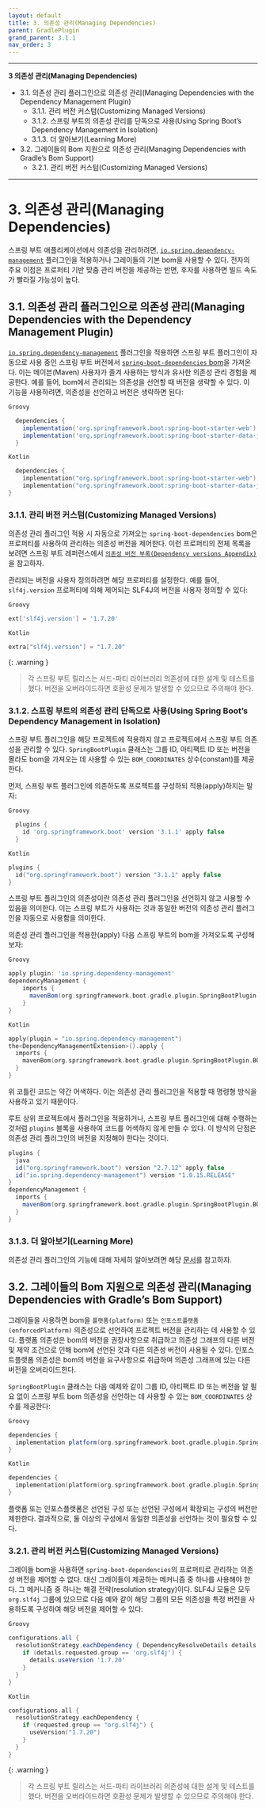 ```yaml
---
layout: default
title: 3. 의존성 관리(Managing Dependencies)
parent: GradlePlugin
grand_parent: 3.1.1
nav_order: 3
---
```


***

<B>3 의존성 관리(Managing Dependencies)</B>
- 3.1. 의존성 관리 플러그인으로 의존성 관리(Managing Dependencies with the Dependency Management Plugin)
  - 3.1.1. 관리 버전 커스텀(Customizing Managed Versions)
  - 3.1.2. 스프링 부트의 의존성 관리를 단독으로 사용(Using Spring Boot’s Dependency Management in Isolation)
  - 3.1.3. 더 알아보기(Learning More)
- 3.2. 그레이들의 Bom 지원으로 의존성 관리(Managing Dependencies with Gradle’s Bom Support)
  - 3.2.1. 관리 버전 커스텀(Customizing Managed Versions)

***


# 3. 의존성 관리(Managing Dependencies)
스프링 부트 애플리케이션에서 의존성을 관리하려면, [`io.spring.dependency-management`](https://github.com/spring-gradle-plugins/dependency-management-plugin) 플러그인을 적용하거나 그레이들의 기본 bom을 사용할 수 있다. 전자의 주요 이점은 프로퍼티 기반 맞춤 관리 버전을 제공하는 반면, 후자를 사용하면 빌드 속도가 빨라질 가능성이 높다.


## 3.1. 의존성 관리 플러그인으로 의존성 관리(Managing Dependencies with the Dependency Management Plugin)
[`io.spring.dependency-management`](https://github.com/spring-gradle-plugins/dependency-management-plugin) 플러그인을 적용하면 스프링 부트 플러그인이 자동으로 사용 중인 스프링 부트 버전에서 [`spring-boot-dependencies` bom](https://docs.spring.io/spring-boot/docs/2.7.12/gradle-plugin/reference/htmlsingle/#reacting-to-other-plugins.dependency-management)을 가져온다. 이는 메이븐(Maven) 사용자가 즐겨 사용하는 방식과 유사한 의존성 관리 경험을 제공한다. 예를 들어, bom에서 관리되는 의존성을 선언할 때 버전을 생략할 수 있다. 이 기능을 사용하려면, 의존성을 선언하고 버전은 생략하면 된다:

`Groovy`
```groovy
  dependencies {
    implementation('org.springframework.boot:spring-boot-starter-web')
    implementation('org.springframework.boot:spring-boot-starter-data-jpa')
  }
```
`Kotlin`
```kotlin
  dependencies {
    implementation("org.springframework.boot:spring-boot-starter-web")
    implementation("org.springframework.boot:spring-boot-starter-data-jpa")
}
```


### 3.1.1. 관리 버전 커스텀(Customizing Managed Versions)
의존성 관리 플러그인 적용 시 자동으로 가져오는 `spring-boot-dependencies` bom은 프로퍼티를 사용하여 관리하는 의존성 버전을 제어한다. 이런 프로퍼티의 전체 목록을 보려면 스프링 부트 레퍼런스에서 [`의존성 버전 부록(Dependency versions Appendix)`](https://docs.spring.io/spring-boot/docs/3.1.1/reference/htmlsingle/#dependency-versions-properties)을 참고하자.

관리되는 버전을 사용자 정의하려면 해당 프로퍼티를 설정한다. 예를 들어, `slf4j.version` 프로퍼티에 의해 제어되는 SLF4J의 버전을 사용자 정의할 수 있다:

`Groovy`
```groovy
ext['slf4j.version'] = '1.7.20'
```
`Kotlin`
```kotlin
extra["slf4j.version"] = "1.7.20"
```

{: .warning }
>각 스프링 부트 릴리스는 서드-파티 라이브러리 의존성에 대한 설계 및 테스트를 했다. 버전을 오버라이드하면 호환성 문제가 발생할 수 있으므로 주의해야 한다.


### 3.1.2. 스프링 부트의 의존성 관리 단독으로 사용(Using Spring Boot’s Dependency Management in Isolation)
스프링 부트 플러그인을 해당 프로젝트에 적용하지 않고 프로젝트에서 스프링 부트 의존성을 관리할 수 있다. `SpringBootPlugin` 클래스는 그룹 ID, 아티팩트 ID 또는 버전을 몰라도 bom을 가져오는 데 사용할 수 있는 `BOM_COORDINATES` 상수(constant)를 제공한다.

먼저, 스프링 부트 플러그인에 의존하도록 프로젝트를 구성하되 적용(apply)하지는 말자:

`Groovy`
```groovy
  plugins {
    id 'org.springframework.boot' version '3.1.1' apply false
  }
```
`Kotlin`
```kotlin
plugins {
  id("org.springframework.boot") version "3.1.1" apply false
}
```
스프링 부트 플러그인의 의존성이란 의존성 관리 플러그인을 선언하지 않고 사용할 수 있음을 의미한다. 이는 스프링 부트가 사용하는 것과 동일한 버전의 의존성 관리 플러그인을 자동으로 사용함을 의미한다.

의존성 관리 플러그인을 적용한(apply) 다음 스프링 부트의 bom을 가져오도록 구성해보자:

`Groovy`
```groovy
apply plugin: 'io.spring.dependency-management'
dependencyManagement {
    imports {
      mavenBom(org.springframework.boot.gradle.plugin.SpringBootPlugin.BOM_COORDINATES)
    } 
}
```

`Kotlin`
```kotlin
apply(plugin = "io.spring.dependency-management")
the<DependencyManagementExtension>().apply {
  imports {
    mavenBom(org.springframework.boot.gradle.plugin.SpringBootPlugin.BOM_COORDINATES)
  }
}
```
위 코틀린 코드는 약간 어색하다. 이는 의존성 관리 플러그인을 적용할 때 명령형 방식을 사용하고 있기 때문이다.

루트 상위 프로젝트에서 플러그인을 적용하거나, 스프링 부트 플러그인에 대해 수행하는 것처럼 `plugins` 블록을 사용하여 코드를 어색하지 않게 만들 수 있다. 이 방식의 단점은 의존성 관리 플러그인의 버전을 지정해야 한다는 것이다.

```groovy
plugins {
  java
  id("org.springframework.boot") version "2.7.12" apply false
  id("io.spring.dependency-management") version "1.0.15.RELEASE"
}
dependencyManagement {
  imports {
    mavenBom(org.springframework.boot.gradle.plugin.SpringBootPlugin.BOM_COORDINATES)
  }
}
```


### 3.1.3. 더 알아보기(Learning More)
의존성 관리 플러그인의 기능에 대해 자세히 알아보려면 해당 [문서](https://docs.spring.io/dependency-management-plugin/docs/current/reference/html/)를 참고하자.


## 3.2. 그레이들의 Bom 지원으로 의존성 관리(Managing Dependencies with Gradle’s Bom Support)
그레이들을 사용하면 bom을 `플랫폼(platform)` 또는 `인포스트플랫폼(enforcedPlatform)` 의존성으로 선언하여 프로젝트 버전을 관리하는 데 사용할 수 있다. 플랫폼 의존성은 bom의 버전을 권장사항으로 취급하고 의존성 그래프의 다른 버전 및 제약 조건으로 인해 bom에 선언된 것과 다른 의존성 버전이 사용될 수 있다. 인포스트플랫폼 의존성은 bom의 버전을 요구사항으로 취급하며 의존성 그래프에 있는 다른 버전을 오버라이드한다.

`SpringBootPlugin` 클래스는 다음 예제와 같이 그룹 ID, 아티팩트 ID 또는 버전을 알 필요 없이 스프링 부트 bom 의존성을 선언하는 데 사용할 수 있는 `BOM_COORDINATES` 상수를 제공한다:

`Groovy`
```groovy
dependencies {
  implementation platform(org.springframework.boot.gradle.plugin.SpringBootPlugin.BOM_COORDINATES)
}
```
`Kotlin`
```kotlin
dependencies {
  implementation(platform(org.springframework.boot.gradle.plugin.SpringBootPlugin.BOM_COORDINATES))
}
```

플랫폼 또는 인포스플랫폼은 선언된 구성 또는 선언된 구성에서 확장되는 구성의 버전만 제한한다. 결과적으로, 둘 이상의 구성에서 동일한 의존성을 선언하는 것이 필요할 수 있다.


### 3.2.1. 관리 버전 커스텀(Customizing Managed Versions)
그레이들 bom을 사용하면 `spring-boot-dependencies`의 프로퍼티로 관리하는 의존성 버전을 제어할 수 없다. 대신 그레이들이 제공하는 메커니즘 중 하나를 사용해야 한다. 그 메커니즘 중 하나는 해결 전략(resolution strategy)이다. SLF4J 모듈은 모두 `org.slf4j` 그룹에 있으므로 다음 예와 같이 해당 그룹의 모든 의존성을 특정 버전을 사용하도록 구성하여 해당 버전을 제어할 수 있다:

`Groovy`
```groovy
configurations.all {
  resolutionStrategy.eachDependency { DependencyResolveDetails details ->
    if (details.requested.group == 'org.slf4j') {
      details.useVersion '1.7.20'
    } 
  }
}
```
`Kotlin`
```kotlin
configurations.all {
  resolutionStrategy.eachDependency {
    if (requested.group == "org.slf4j") {
      useVersion("1.7.20")
    } 
  }
}
```
 
{: .warning }
>각 스프링 부트 릴리스는 서드-파티 라이브러리 의존성에 대한 설계 및 테스트를 했다. 버전을 오버라이드하면 호환성 문제가 발생할 수 있으므로 주의해야 한다.